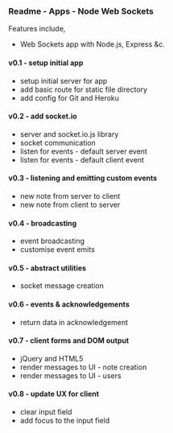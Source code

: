 ### Readme - Apps - Node Web Sockets



Features include,

  * Web Sockets app with Node.js, Express &c.

#### v0.1 - setup initial app
  * setup initial server for app
  * add basic route for static file directory
  * add config for Git and Heroku

#### v0.2 - add socket.io
  * server and socket.io.js library
  * socket communication
  * listen for events - default server event
  * listen for events - default client event

#### v0.3 - listening and emitting custom events
  * new note from server to client
  * new note from client to server

#### v0.4 - broadcasting
  * event broadcasting
  * customise event emits

#### v0.5 - abstract utilities
  * socket message creation

#### v0.6 - events & acknowledgements
  * return data in acknowledgement

#### v0.7 - client forms and DOM output
  * jQuery and HTML5
  * render messages to UI - note creation
  * render messages to UI - users

#### v0.8 - update UX for client
  * clear input field
  * add focus to the input field
